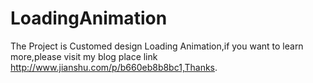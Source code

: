 # LoadingAnimation
The Project is Customed design Loading Animation,if you want to learn more,please visit my blog place link http://www.jianshu.com/p/b660eb8b8bc1,Thanks.
